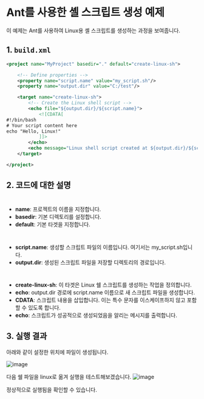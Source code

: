 # Ant를 사용한 셸 스크립트 생성 예제

이 예제는 Ant를 사용하여 Linux용 셸 스크립트를 생성하는 과정을 보여줍니다.

## 1. `build.xml`

```xml
<project name="MyProject" basedir="." default="create-linux-sh">

    <!-- Define properties -->
    <property name="script.name" value="my_script.sh"/>
    <property name="output.dir" value="C:/test"/>

    <target name="create-linux-sh">
        <!-- Create the Linux shell script -->
        <echo file="${output.dir}/${script.name}">
            <![CDATA[
#!/bin/bash
# Your script content here
echo "Hello, Linux!"
            ]]>
        </echo>
        <echo message="Linux shell script created at ${output.dir}/${script.name}"/>
    </target>

</project>
```

## 2. 코드에 대한 설명

# <project>
- **name**: 프로젝트의 이름을 지정합니다.
- **basedir**: 기본 디렉토리를 설정합니다.
- **default**: 기본 타겟을 지정합니다.

# <property>

- **script.name**: 생성할 스크립트 파일의 이름입니다. 여기서는 my_script.sh입니다.
- **output.dir**: 생성된 스크립트 파일을 저장할 디렉토리의 경로입니다.

# <target>

- **create-linux-sh**: 이 타겟은 Linux 쉘 스크립트를 생성하는 작업을 정의합니다.
- **echo**: output.dir 경로에 script.name 이름으로 새 스크립트 파일을 생성합니다.
- **CDATA**: 스크립트 내용을 삽입합니다. 이는 특수 문자를 이스케이프하지 않고 포함할 수 있도록 합니다.
- **echo**: 스크립트가 성공적으로 생성되었음을 알리는 메시지를 출력합니다.

## 3. 실행 결과

아래와 같이 설정한 위치에 파일이 생성됩니다.

![image](https://github.com/auspicious0/AntBuildEx02_SH/assets/108572025/036a7148-98c8-43ca-9673-5929628fb63f)

다음 쉘 파일을 linux로 옮겨 실행을 테스트해보겠습니다.
![image](https://github.com/auspicious0/AntBuildEx02_SH/assets/108572025/50990a7f-f850-446f-982f-df8d47323562)

정상적으로 실행됨을 확인할 수 있습니다.

